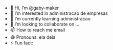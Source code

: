 - 👋 Hi, I’m @gaby-maker
- 👀 I’m interested in administracao de empresas
- 🌱 I’m currently learning administracao
- 💞️ I’m looking to collaborate on ...
- 📫 How to reach me email
- 😄 Pronouns: ela dela
- ⚡ Fun fact: 

<!---
gaby-maker/gaby-maker is a ✨ special ✨ repository because its `README.md` (this file) appears on your GitHub profile.
You can click the Preview link to take a look at your changes.
--->
